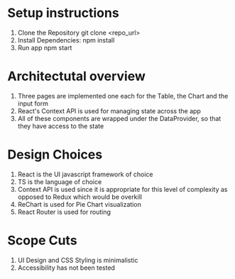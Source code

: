 # Setup instructions
1. Clone the Repository 
git clone <repo_url>
2. Install Dependencies:
npm install
3. Run app
npm start

# Architectutal overview
1. Three pages are implemented one each for the Table, the Chart and the input form
2. React's Context API is used for managing state across the app
3. All of these components are wrapped under the DataProvider, so that they have access to the state

# Design Choices
1. React is the UI javascript framework of choice
2. TS is the language of choice
3. Context API is used since it is appropriate for this level of complexity as opposed to Redux which would be overkill
4. ReChart is used for Pie Chart visualization
5. React Router is used for routing

# Scope Cuts
1. UI Design and CSS Styling is minimalistic
2. Accessibility has not been tested
